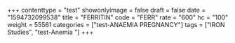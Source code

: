 +++
contenttype = "test"
showonlyimage = false
draft = false
date = "1594732099538"
title = "FERRITIN"
code = "FERR"
rate = "600"
hc = "100"
weight = 55561
categories = ["test-ANAEMIA PREGNANCY"]
tags = ["IRON Studies", "test-Anemia "]
+++

